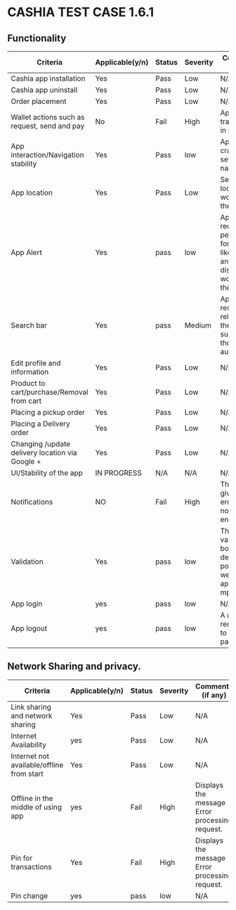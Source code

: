 # CASHIA TEST CASE 1.6.1



## Functionality

| Criteria                                        	| Applicable(y/n)  	|  Status 	|  Severity  	| Comments (if any)                                                                           	|
|-------------------------------------------------	|------------------	|---------	|------------	|---------------------------------------------------------------------------------------------	|
| Cashia app installation                         	| Yes              	| Pass    	| Low        	| N/A                                                                                         	|
| Cashia app uninstall                            	| Yes              	| Pass    	| Low        	| N/A                                                                                         	|
| Order placement                                 	| Yes              	| Pass    	| Low        	| N/A                                                                                         	|
| Wallet actions such as request, send and pay    	| No               	| Fail    	| High       	| App transactions in progress.                                                               	|
| App interaction/Navigation stability            	| Yes              	| Pass    	| low        	| App doesn't crash upon several navigation                                                   	|
| App location                                    	| Yes              	| Pass    	| Low        	| Setting location on won't affect the app                                                    	|
| App Alert                                       	| Yes              	| pass    	| low        	| App requests permission for location like  an alert and also disabling won't affect the app 	|
|  Search bar                                     	| Yes              	| pass    	| Medium        	| App gives results related to the search successfully tho it lucks autofocus.                                       	|
| Edit profile and information                    	| Yes              	| Pass    	| Low        	| N/A                                                                                         	|
| Product to cart/purchase/Removal from cart      	| Yes              	| Pass    	| Low        	| N/A                                                                                         	|
| Placing a pickup order                          	| Yes              	| Pass    	| Low        	| N/A                                                                                         	|
| Placing a Delivery order                        	| Yes              	| Pass    	| Low        	| N/A                                                                                         	|
| Changing /update delivery location via Google + 	| Yes              	| Pass    	| Low        	| N/A                                                                                         	|
| UI/Stability of the app                         	| IN PROGRESS      	| N/A     	| N/A        	| N/A                                                                                         	|
| Notifications                                   	| NO               	| Fail    	| High       	| The app gives an error upon notification entrance                                           	|
| Validation                                	| Yes              	| pass    	| low        	| The amount validation both takes 2 decimal points as well as applies the mpesa limit. 	|
| App login                                 	| yes              	| pass    	| low        	| N/A                                            	|
| App logout                                	| yes              	| pass    	| low        	| A user is redirected to the login page.        	|


## Network Sharing and privacy.

| Criteria                                  	| Applicable(y/n)  	|  Status 	|  Severity  	| Comments (if any)                              	|
|-------------------------------------------	|------------------	|---------	|------------	|------------------------------------------------	|
| Link sharing and network sharing          	| Yes              	| Pass    	| Low        	| N/A                                            	|
| Internet Availability                     	| yes              	| Pass    	| Low        	| N/A                                            	|
| Internet not available/offline from start 	| Yes              	| Pass    	| Low        	| N/A                                            	|
| Offline in the middle of using app        	| yes              	| Fail    	| High       	| Displays the message Error processing request. 	|
| Pin for transactions                      	| Yes              	| Fail    	| High       	| Displays the message Error processing request. 	|
| Pin change                                	| yes              	| pass    	| low        	| N/A                                            	|